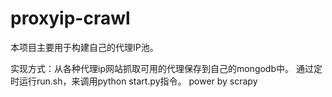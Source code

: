 # proxyip-crawl
本项目主要用于构建自己的代理IP池。

实现方式：从各种代理ip网站抓取可用的代理保存到自己的mongodb中。
通过定时运行run.sh，来调用python start.py指令。
power by scrapy
